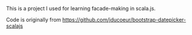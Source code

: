 This is a project I used for learning facade-making in scala.js.

Code is originally from  https://github.com/jducoeur/bootstrap-datepicker-scalajs
